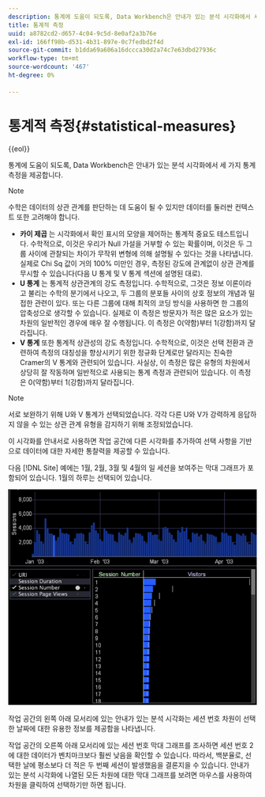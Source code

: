 ```yaml
---
description: 통계에 도움이 되도록, Data Workbench은 안내가 있는 분석 시각화에서 세 가지 통계 측정을 제공합니다.
title: 통계적 측정
uuid: a8782cd2-d657-4c04-9c5d-8e0af2a3b76e
exl-id: 166ff98b-d531-4b31-897e-0c7fedbd2f4d
source-git-commit: b1dda69a606a16dccca30d2a74c7e63dbd27936c
workflow-type: tm+mt
source-wordcount: '467'
ht-degree: 0%

---
```


# 통계적 측정{#statistical-measures}

{{eol}}

통계에 도움이 되도록, Data Workbench은 안내가 있는 분석 시각화에서 세 가지 통계 측정을 제공합니다.

>[!NOTE]
>
>수학은 데이터의 상관 관계를 판단하는 데 도움이 될 수 있지만 데이터를 둘러싼 컨텍스트 또한 고려해야 합니다.

* **카이 제곱** 는 시각화에서 확인 표시의 모양을 제어하는 통계적 중요도 테스트입니다. 수학적으로, 이것은 우리가 Null 가설을 거부할 수 있는 확률이며, 이것은 두 그룹 사이에 관찰되는 차이가 무작위 변형에 의해 설명될 수 있다는 것을 나타냅니다. 실제로 Chi Sq 값이 거의 100% 미만인 경우, 측정된 강도에 관계없이 상관 관계를 무시할 수 있습니다(다음 U 통계 및 V 통계 섹션에 설명된 대로).
* **U 통계** 는 통계적 상관관계의 강도 측정입니다. 수학적으로, 그것은 정보 이론이라고 불리는 수학의 분기에서 나오고, 두 그룹의 분포들 사이의 상호 정보의 개념과 밀접한 관련이 있다. 또는 다른 그룹에 대해 최적의 코딩 방식을 사용하면 한 그룹의 압축성으로 생각할 수 있습니다. 실제로 이 측정은 방문자가 적은 많은 요소가 있는 차원의 일반적인 경우에 매우 잘 수행됩니다. 이 측정은 0(약함)부터 1(강함)까지 달라집니다.
* **V 통계** 또한 통계적 상관성의 강도 측정입니다. 수학적으로, 이것은 선택 전환과 관련하여 측정의 대칭성을 향상시키기 위한 정규화 단계로만 달라지는 친숙한 Cramer의 V 통계와 관련되어 있습니다. 사실상, 이 측정은 많은 유형의 차원에서 상당히 잘 작동하며 일반적으로 사용되는 통계 측정과 관련되어 있습니다. 이 측정은 0(약함)부터 1(강함)까지 달라집니다.

>[!NOTE]
>
>서로 보완하기 위해 U와 V 통계가 선택되었습니다. 각각 다른 U와 V가 강력하게 응답하지 않을 수 있는 상관 관계 유형을 감지하기 위해 조정되었습니다.

이 시각화를 안내서로 사용하면 작업 공간에 다른 시각화를 추가하여 선택 사항을 기반으로 데이터에 대한 자세한 통찰력을 제공할 수 있습니다.

다음 [!DNL Site] 예에는 1월, 2월, 3월 및 4월의 일 세션을 보여주는 막대 그래프가 포함되어 있습니다. 1월의 하루는 선택되어 있습니다.

![](assets/vis_GuidedAnalysis_withVis.png)

작업 공간의 왼쪽 아래 모서리에 있는 안내가 있는 분석 시각화는 세션 번호 차원이 선택한 날짜에 대한 유용한 정보를 제공함을 나타냅니다.

작업 공간의 오른쪽 아래 모서리에 있는 세션 번호 막대 그래프를 조사하면 세션 번호 2에 대한 데이터가 벤치마크보다 훨씬 낮음을 확인할 수 있습니다. 따라서, 백분율로, 선택한 날에 평소보다 더 적은 두 번째 세션이 발생했음을 결론지을 수 있습니다. 안내가 있는 분석 시각화에 나열된 모든 차원에 대한 막대 그래프를 보려면 마우스를 사용하여 차원을 클릭하여 선택하기만 하면 됩니다.
